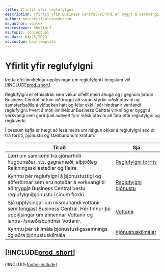 ```yaml
---
title: Yfirlit yfir reglufylgni
description: Yfirlit yfir Business Central-virkni er byggt á verkvangi sem gerir það auðvelt fyrir viðskiptavini að fara eftir reglufylgni og regluverki.
author: sorenfriisalexandersen
ms.author: soalex
ms.reviewer: bholtorf
ms.topic: conceptual
ms.date: 04/25/2023
ms.custom: bap-template
---
```


# Yfirlit yfir reglufylgni

Þetta efni inniheldur upplýsingar um reglufylgni í tengslum við [!INCLUDE[prod_short](../includes/prod_short.md)].  

Reglufylgni er efnisatriði sem vekur sífellt meiri áhuga og í gegnum þróun Business Central höfum við tryggt að varan styrkir viðskiptavini og samstarfsaðila á víðtækan hátt og felur ekki í sér hindranir varðandi reglufylgni. Þvert á móti inniheldur Business Central virkni og er byggt á verkvangi sem gerir það auðvelt fyrir viðskiptavini að fara eftir reglufylgni og regluverki.

Í þessum kafla er hægt að lesa meira um nálgun okkar á reglufylgni séð út frá forriti, þjónustu og staðbundnum kröfum.

|**Til að**|**Sjá**|  
|------------|-------------|  
|Læri um samræmi frá sjónarhóli hugbúnaðar, s.s. gagnanæði, alþjóðleg Reikningsskilastaðlar og fleira.|[Reglufylgni forrits](compliance-application-compliance.md)|  
|Kynntu þér reglufylgni á þjónustustigi og aðferðirnar sem eru notaðar á verkvangi til að tryggja Business Central bestu reglufylgniþjónustu í sínum flokki.|[Reglufylgni þjónustu](compliance-service-compliance.md)|  
|Sjá upplýsingar um mismunandi vottanir sem tengjast Business Central. Hér finnur þú upplýsingar um almennar Vottanir og lands-/svæðisbundnar Vottanir.|[Vottanir](compliance-certifications.md)|  
|Kynntu þér skilmála þjónustustigssamnings og aðra þjónustuskilmála|[Þjónustuskilmálar](compliance-service-compliance.md#service-terms)|  

## [!INCLUDE[prod_short](../includes/free_trial_md.md)]  


[!INCLUDE[footer-include](../includes/footer-banner.md)]
